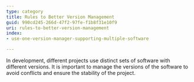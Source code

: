 ```yaml
---
type: category
title: Rules to Better Version Management
guid: 990cd245-266d-47f2-97fe-f1b8f31e10f9
uri: rules-to-better-version-management
index:
- use-one-version-manager-supporting-multiple-software

---
```


In development, different projects use distinct sets of software with different versions. It is important to manage the versions of the software to avoid conflicts and ensure the stability of the project.
